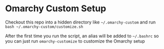 # Omarchy Custom Setup

Checkout this repo into a hidden directory like `~/.omarchy-custom` and run `bash ~/.omarchy-custom/customize.sh`


After the first time you run the script, an alias will be added to `~/.bashrc` so you can just run `omarchy-customize` to customize the Omarchy setup
